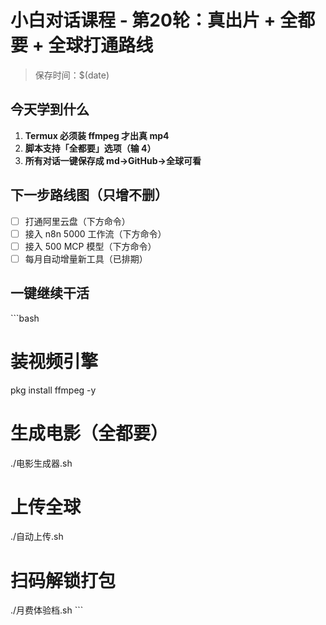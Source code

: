 # 小白对话课程 - 第20轮：真出片 + 全都要 + 全球打通路线
> 保存时间：$(date)

## 今天学到什么
1. **Termux 必须装 ffmpeg 才出真 mp4**
2. **脚本支持「全都要」选项（输 4）**
3. **所有对话一键保存成 md→GitHub→全球可看**

## 下一步路线图（只增不删）
- [ ] 打通阿里云盘（下方命令）
- [ ] 接入 n8n 5000 工作流（下方命令）
- [ ] 接入 500 MCP 模型（下方命令）
- [ ] 每月自动增量新工具（已排期）

## 一键继续干活
\`\`\`bash
# 装视频引擎
pkg install ffmpeg -y

# 生成电影（全都要）
./电影生成器.sh

# 上传全球
./自动上传.sh

# 扫码解锁打包
./月费体验档.sh
\`\`\`

